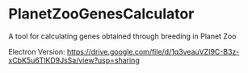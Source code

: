# PlanetZooGenesCalculator
A tool for calculating genes obtained through breeding in Planet Zoo

Electron Version: https://drive.google.com/file/d/1q3veauVZI9C-B3z-xCbK5u6TlKD9JsSa/view?usp=sharing
